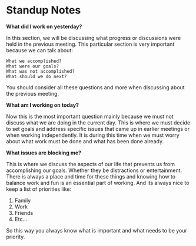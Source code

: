 # Standup Notes
  
**What did I work on yesterday?**

In this section, we will be discussing what progress or discussions were held in the previous meeting. This particular section is very important
because we can talk about:
```
What we accomplished?
What were our goals?
What was not accomplished?
What should we do next?
```
You should consider all these questions and more when discussing about the previous meeting.

**What am I working on today?**

Now this is the most important question mainly because we must not discuss what we are doing in the current day. This is where we must decide to set goals
and address specific issues that came up in earlier meetings or when working independently. It is during this time when we must worry about what work
must be done and what has been done already.

**What issues are blocking me?**

This is where we discuss the aspects of our life that prevents us from accomplishing our goals. Whether they be distractions or entertainment. 
There is always a place and time for these things and knowing how to balance work and fun is an essential part of working.
And its always nice to keep a list of priorities like:
1. Family
2. Work
3. Friends
4. Etc...

So this way you always know what is important and what needs to be your priority. 